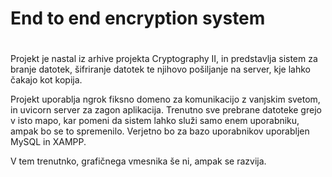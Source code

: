 ﻿# End to end encryption system

#

Projekt je nastal iz arhive projekta Cryptography II, in predstavlja sistem za branje datotek, šifriranje datotek te njihovo pošiljanje na server, kje lahko čakajo kot kopija.

Projekt uporablja ngrok fiksno domeno za komunikacijo z vanjskim svetom, in uvicorn server za zagon aplikacija. Trenutno sve prebrane datoteke grejo v isto mapo, kar pomeni da sistem lahko služi samo enem uporabniku, ampak bo se to spremenilo. Verjetno bo za bazo uporabnikov uporabljen MySQL in XAMPP.

V tem trenutnko, grafičnega vmesnika še ni, ampak se razvija.
